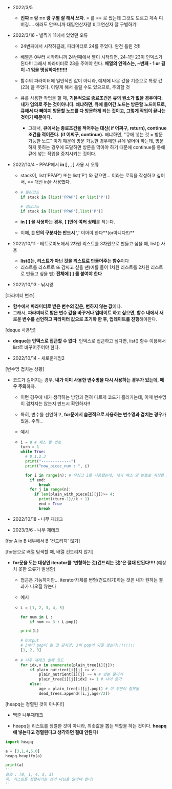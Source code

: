 - 2022/3/5
  - **진짜 = 랑 == 랑 구별 잘 해서 쓰자.** = 를 == 로 썼는데 그것도 모르고 계속 디버깅.... 에러도 안뜨니까 대입연산자랑 비교연산자 잘 구별하기!



- 2022/3/16 - 별찍기 11에서 있었던 오류

  - 24번째에서 시작하길래, 파라미터로 24를 주었다. 완전 틀린 것!!
  - 배열은 0부터 시작하니까 24번째에서 별이 시작되면, 24-1인 23이 인덱스가 된다!!! 그래서 파라미터로 23을 주어야 한다. **배열의 인덱스는,  ~번째 - 1 or 길이 -1 임을 명심하자!!!!!!!**

  

  - 함수의 파라미터에 일반적인 값이 아니라, 예제에 나온 값을 기준으로 특정 값(23) 을 주었다. 이렇게 해서 틀릴 수도 있으므로, 주의할 것

  

  - 큐를 사용한 작업을 할 때, **기본적으로 종료조건은 큐의 원소가 없을 경우이다. 내가 임의로 주는 것이아니다. 왜냐하면, 큐에 들어간 노드는 방문할 노드이므로, 큐에서 다 빼야지 방문할 노드를 다 방문하게 되는 것이고, 그렇게 작업이 끝나는 것이기 때문이다.**
    - 그래서, **큐에서는 종료조건을 적어주는 대신( if 어쩌구, return), continue 조건을 적어준다. (if 어쩌구, continue).** 왜냐하면, "큐에 넣는 것  = 방문 가능한 노드" 이기 떄문에 방문 가능한 경우에만 큐에 넣어야 하는데, 방문하지 못하는 경우에 도달하면 방문을 막아야 하기 때문에 continue를 통해 큐에 넣는 작업을 중지시키는 것이다.



- 2022/10/4 - PPAP에서 **in [ , , ]** 사용 시 오류

  - stack이, list('PPAP') 또는 list('P') 와 같으면... 이라는 로직을 작성하고 싶어서, == 대신 in을 사용했다.

  - ```py
    # 틀린코드
    if stack in [list('PPAP') or list('P')]
    
    # 정답코드
    if stack in [list('PPAP'),list('P')]
    ```

  - **in [ ] 을 사용하는 경우**, **[ ]안에 여러 상태**를 적는다. 

  - 이때, **[] 안의 구분자는 반드시 ','** 이어야 한다**(or아니다!!)**

  

- 2022/10/11 - 테트로미노에서 2차원 리스트를 3차원으로 만들고 싶을 때, list() 사용
  - **list()는, 리스트가 아닌 것을 리스트로 만들어주는 함수**이다
  - 리스트를 리스트로 또 감싸고 싶을 땐(예를 들어 1차원 리스트를 2차원 리스트로 만들고 싶을 땐) **전체에 [ ] 를 붙여야 한다**



- 2022/10/13 - 낚시왕

[파라미터 변수]

- **함수에서 파라미터로 받은 변수의 값은, 변하지 않는 값**이다.
- 그래서, **파라미터로 받은 변수 값을 바꾸거나 업데이트 하고 싶으면, 함수 내에서 새로운 변수를 선언하고 파라미터 값으로 초기화 한 후, 업데이트를 진행**해야한다.

[deque 사용법]

- **deque는 인덱스로 접근할 수 없다**. 인덱스로 접근하고 싶다면, list() 함수 이용해서 list로 바꾸어주어야 한다.





- 2022/10/14 - 새로운게임2

[변수명 겹치는 상황]

- 코드가 길어지는 경우, **내가 이미 사용한 변수명을 다시 사용하는 경우가 있는데, 매우 주의**하자.

  - 이런 경우에 내가 생각하는 방향과 전혀 다르게 코드가 흘러가는데, 이때 변수명이 겹치지는 않는지 반드시 확인하자!!

  - 특히, 변수를 선언하고, **for문에서 습관적으로 사용하는 변수명과 겹치는 경우**가 있음. 주의...

  - 예시

  - ```python
    i = 0 # 체스 말 번호
    turn = 1
    while True:
      # 0,1,2,3
      print("-------------")
      print("now_picec_num : ", i)
    
      for i in range(n): # 무심코 i를 사용했는데, 내가 체스 말 번호로 지정한 i와 변수명이 겹친다!!!!!!!!
        if end:
        	break
        for j in range(n):
          if len(plain_with_piece[i][j])>= 4:
            print((turn-1)//k + 1)
            end = True
            break
    ```

    

- 2022/10/18 - 나무 재테크

- 2023/3/6 - 나무 재테크

[for A in B 내부에서 B '건드리지' 않기]

[for문으로 배열 탐색할 때, 배열 건드리지 않기]

- **for문을 도는 대상인 iterator를 '변형하는 것(건드리는 것)'은 절대 안된다!!!!** (예상치 못한 오류가 발생함)

  - 접근은 가능하지만... iterator자체를 변형(건드리기)하는 것은 내가 원하는 결과가 나오질 않는다

  - 예시

  - ```python
    L = [1, 2, 3, 4, 5]
    
    for num in L :
        if num >= 3 : L.pop()
    
    print(L)
            
    # Output
    # 3부터 pop이 될 것 같지만, 3이 pop이 되질 않는다!!!!!!!!
    [1, 2, 3]
    ```

    

  - ```python
    # 나무 재테크 실제 코드
    for idx,v in enumerate(plain_tree[i][j]):
    	if plain_nutrient[i][j] >= v:
    		plain_nutrient[i][j] -= v # 양분 줄이기
    		plain_tree[i][j][idx] += 1 # 나이 증가
    	else:
    		age = plain_tree[i][j].pop() # 이 부분이 잘못됨
    		dead_trees.append([i,j,age//2])
    ```




[heapq는 정렬된 것이 아니다!]

- 백준 나무재테크

- heapq는 리스트를 정렬한 것이 아니라, 최솟값을 뽑는 역할을 하는 것이다. **heapq에 넣는다고 정렬된다고 생각하면 절대 안된다!**

```python
import heapq

a = [3,1,4,5,0]
heapq.heapify(a)

print(a)
'''
결과 : [0, 1, 4, 5, 3]
즉, 리스트를 정렬시키는 것이 아님을 알아야 한다!
'''
```




